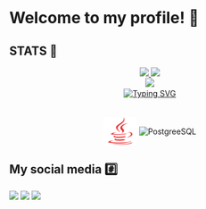 <div style="display: inline_block"><br/>
<h1>Welcome to my profile! 🤙</h1>
</div>

<div style="display: inline_block">

<h2> STATS 📶</h2>


<div style="display: inline_block" align = "center">
  <a href="https://github.com/syncgui">
  <img height="165em" src="https://github-readme-stats.vercel.app/api?username=syncgui&show_icons=true&theme=dark&include_all_commits=true&count_private=true"/>
  <img height="165em" src="https://github-readme-stats.vercel.app/api/top-langs/?username=syncgui&layout=compact&langs_count=168&theme=dark"/>         
</div>
<div style = "display: inline_block" align="center">
<a href="https://git.io/streak-stats">
  <img height="165em" src="https://github-readme-streak-stats.herokuapp.com/?user=syncgui&theme=dark"/> 
</div>
  
<div align="center">
<a href="https://git.io/typing-svg"><img src="https://readme-typing-svg.demolab.com?font=Fira+Code&pause=1000&color=DADADA&center=true&vCenter=true&width=435&lines=Technologies+that+I+use+daily:" alt="Typing SVG" /></a>
</div>
<br>
<div style="display: inline_block" align="center"><br>
  <img align="center" alt="Java" height="50" width="60" src="https://raw.githubusercontent.com/devicons/devicon/master/icons/java/java-plain.svg">
  <img align="center" alt="PostgreeSQL" height="50" width="60" src="https://user-images.githubusercontent.com/24623425/36042969-f87531d4-0d8a-11e8-9dee-e87ab8c6a9e3.png">
</div>

<h2> My social media #️⃣</h2>
</div>
  
  <a href="https://www.linkedin.com/in/guilherme-yuri-2203a1119/" target="_blank"><img src="https://img.shields.io/badge/LinkedIn-403c3c?style=for-the-badge&logo=linkedin&logoColor=0077B5" target="_blank"></a> 
  <a href = "mailto:guilhermeyla@gmail.com"><img src="https://img.shields.io/badge/Gmail-403c3c?style=for-the-badge&logo=gmail&logoColor=D14836" target="_blank"></a>
  <a href = "https://www.instagram.com/yuriguila/"><img src="https://img.shields.io/badge/Instagram-403c3c?style=for-the-badge&logo=instagram&logoColor=E4405F" target="_blank"></a>

<div style="display: inline_block"><br/>
